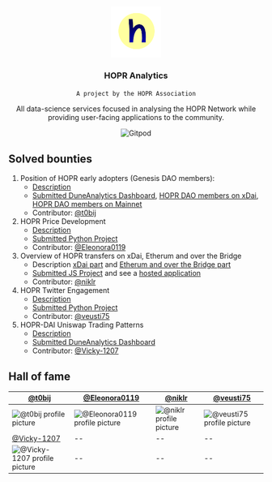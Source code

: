<!-- INTRODUCTION -->
<p align="center">
  <a href="https://hoprnet.org" target="_blank" rel="noopener noreferrer">
    <img width="100" src="https://github.com/hoprnet/hopr-assets/blob/master/v1/logo/hopr_logo_padded.png?raw=true" alt="HOPR Logo">
  </a>
  
  <!-- Title Placeholder -->
  <h3 align="center">HOPR Analytics</h3>
  <p align="center">
    <code>A project by the HOPR Association</code>
  </p>
  <p align="center">
    All data-science services focused in analysing the HOPR Network while providing user-facing applications to the community.
  </p>
  <p align="center">
    <img src="https://img.shields.io/badge/Gitpod-ready--to--code-blue?logo=gitpod" alt="Gitpod">
  </p>
</p>

## Solved bounties
1. Position of HOPR early adopters (Genesis DAO members):
   - [Description](https://github.com/hoprnet/hopr-analytics/issues/2)
   - [Submitted DuneAnalytics Dashboard](https://duneanalytics.com/t0b/DAO-Members), [HOPR DAO members on xDai](https://duneanalytics.com/t0b/hopr_dao_members_xdai_base), [HOPR DAO members on Mainnet](https://duneanalytics.com/t0b/hopr_dao_members_mainnet_base)
   - Contributor: [@t0bij](https://github.com/t0bij)
2. HOPR Price Development
   - [Description](https://github.com/hoprnet/hopr-analytics/issues/3)
   - [Submitted Python Project]()
   - Contributor: [@Eleonora0119](https://github.com/Eleonora0119)
3. Overview of HOPR transfers on xDai, Etherum and over the Bridge
   - Description [xDai part](https://github.com/hoprnet/hopr-analytics/issues/1) and [Etherum and over the Bridge part](https://github.com/hoprnet/hopr-analytics/issues/9)
   - [Submitted JS Project](https://github.com/hoprnet/hopr-analytics/tree/main/network-graph) and see a [hosted application](https://niklr.github.io/hopr-network-graph/)
   - Contributor: [@niklr](https://github.com/niklr)
4. HOPR Twitter Engagement
   - [Description](https://github.com/hoprnet/hopr-analytics/issues/7) 
   - [Submitted Python Project](https://github.com/hoprnet/hopr-analytics/tree/main/hopr-twitter-engagements)
   - Contributor: [@veusti75](https://github.com/veusti75)
5. HOPR-DAI Uniswap Trading Patterns
   - [Description](https://github.com/hoprnet/hopr-analytics/issues/5) 
   - [Submitted DuneAnalytics Dashboard](https://duneanalytics.com/vickyzyyy/normalized_transactions)
   - Contributor: [@Vicky-1207](https://github.com/Vicky-1207)

## Hall of fame
[@t0bij](https://github.com/t0bij)|[@Eleonora0119](https://github.com/Eleonora0119)|[@niklr](https://github.com/niklr)|[@veusti75](https://github.com/veusti75)
--|--|--|--
<img width="120" alt="@t0bij profile picture" src="https://avatars.githubusercontent.com/u/10200404?v=4"> | <img width="120" alt="@Eleonora0119 profile picture" src="https://avatars.githubusercontent.com/u/83516437?v=4"> |<img width="120" alt="@niklr profile picture" src="https://avatars.githubusercontent.com/u/4712166?v=4">|<img width="120" alt="@veusti75 profile picture" src="https://avatars.githubusercontent.com/u/43992634?v=4">
[@Vicky-1207](https://github.com/Vicky-1207)|--|--|--
<img width="120" alt="@Vicky-1207 profile picture" src="https://avatars.githubusercontent.com/u/62091278?v=4">|--|--|--